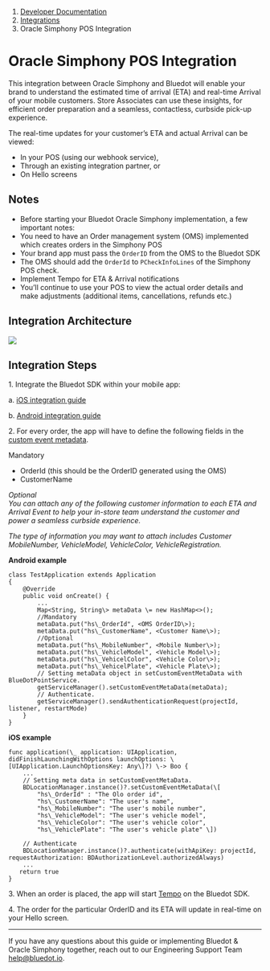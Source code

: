 1.  [Developer Documentation](https://docs.bluedot.io)
2.  [Integrations](https://docs.bluedot.io/integrations/)
3.  Oracle Simphony POS Integration

Oracle Simphony POS Integration
===============================

This integration between Oracle Simphony and Bluedot will enable your brand to understand the estimated time of arrival (ETA) and real-time Arrival of your mobile customers. Store Associates can use these insights, for efficient order preparation and a seamless, contactless, curbside pick-up experience.

The real-time updates for your customer’s ETA and actual Arrival can be viewed:

*   In your POS (using our webhook service),
*   Through an existing integration partner, or
*   On Hello screens

Notes
-----

*   Before starting your Bluedot Oracle Simphony implementation, a few important notes:
*   You need to have an Order management system (OMS) implemented which creates orders in the Simphony POS
*   Your brand app must pass the `OrderID` from the OMS to the Bluedot SDK
*   The OMS should add the `OrderId` to `PCheckInfoLines` of the Simphony POS check.
*   Implement Tempo for ETA & Arrival notifications
*   You’ll continue to use your POS to view the actual order details and make adjustments (additional items, cancellations, refunds etc.)

Integration Architecture
------------------------

![](https://docs.bluedot.io/wp-content/uploads/2021/06/Bluedot_Partner_Oracle_Simphony_Architecture-1024x576.png)

Integration Steps
-----------------

1\. Integrate the Bluedot SDK within your mobile app:

a. [iOS integration guide](https://docs.bluedot.io/ios-sdk/)

b. [Android integration guide](https://docs.bluedot.io/android-sdk/)

2\. For every order, the app will have to define the following fields in the [custom event metadata](https://docs.bluedot.io/custom-event-metadata/).

Mandatory

*   OrderId (this should be the OrderID generated using the OMS)
*   CustomerName

_Optional_  
_You can attach any of the following customer information to each ETA and Arrival Event to help your in-store team understand the customer and power a seamless curbside experience._

_The type of information you may want to attach includes Customer MobileNumber, VehicleModel, VehicleColor, VehicleRegistration._

**Android example**
```
class TestApplication extends Application
{
    @Override
    public void onCreate() {
        ...
        Map<String, String\> metaData \= new HashMap<>();
        //Mandatory
        metaData.put("hs\_OrderId", <OMS OrderID\>);
        metaData.put("hs\_CustomerName", <Customer Name\>);
        //Optional
        metaData.put("hs\_MobileNumber", <Mobile Number\>);
        metaData.put("hs\_VehicleModel", <Vehicle Model\>);
        metaData.put("hs\_VehicelColor", <Vehicle Color\>);
        metaData.put("hs\_VehicelPlate", <Vehicle Plate\>);
        // Setting metaData object in setCustomEventMetaData with BlueDotPointService.
        getServiceManager().setCustomEventMetaData(metaData);
        // Authenticate.
        getServiceManager().sendAuthenticationRequest(projectId, listener, restartMode)
    }
}
```

**iOS example**
```
func application(\_ application: UIApplication, didFinishLaunchingWithOptions launchOptions: \[UIApplication.LaunchOptionsKey: Any\]?) \-> Boo {
    ...
    // Setting meta data in setCustomEventMetaData.
    BDLocationManager.instance()?.setCustomEventMetaData(\[
        "hs\_OrderId" : "The Olo order id",
        "hs\_CustomerName": "The user's name",
        "hs\_MobileNumber": "The user's mobile number",
        "hs\_VehicleModel": "The user's vehicle model",
        "hs\_VehicleColor": "The user's vehicle color", 
        "hs\_VehiclePlate": "The user's vehicle plate" \])

    // Authenticate
    BDLocationManager.instance()?.authenticate(withApiKey: projectId, requestAuthorization: BDAuthorizationLevel.authorizedAlways)
    ...
   return true
}
```

3\. When an order is placed, the app will start [Tempo](https://docs.bluedot.io/tempo/integrate-the-point-sdk-configure-tempo-in-your-app/) on the Bluedot SDK.

4\. The order for the particular OrderID and its ETA will update in real-time on your Hello screen.

* * *

If you have any questions about this guide or implementing Bluedot & Oracle Simphony together, reach out to our Engineering Support Team [help@bluedot.io](mailto:help@bluedot.io).